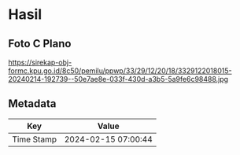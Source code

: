 # Hasil

## Foto C Plano

https://sirekap-obj-formc.kpu.go.id/8c50/pemilu/ppwp/33/29/12/20/18/3329122018015-20240214-192739--50e7ae8e-033f-430d-a3b5-5a9fe6c98488.jpg


## Metadata

| Key        | Value               |
| ---------- | ------------------- |
| Time Stamp | 2024-02-15 07:00:44 |



